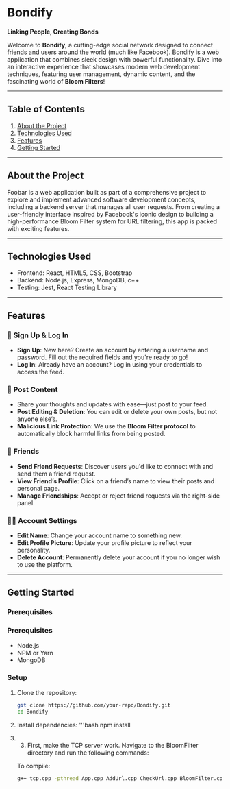# Bondify  
**Linking People, Creating Bonds**  

Welcome to **Bondify**, a cutting-edge social network designed to connect friends and users around the world (much like Facebook). Bondify is a web application that combines sleek design with powerful functionality. Dive into an interactive experience that showcases modern web development techniques, featuring user management, dynamic content, and the fascinating world of **Bloom Filters**!

---
## Table of Contents  
1. [About the Project](#about-the-project)
2. [Technologies Used](#technologies-used)  
3. [Features](#features)    
4. [Getting Started](#getting-started)

---
## About the Project
Foobar is a web application built as part of a comprehensive project to explore and implement advanced software development concepts, including a backend server that manages all user requests. From creating a user-friendly interface inspired by Facebook's iconic design to building a high-performance Bloom Filter system for URL filtering, this app is packed with exciting features.

---

## Technologies Used
- Frontend: React, HTML5, CSS, Bootstrap
- Backend: Node.js, Express, MongoDB, c++
- Testing: Jest, React Testing Library
  
---
## Features
### 🔐 **Sign Up & Log In**
- **Sign Up**: New here? Create an account by entering a username and password. Fill out the required fields and you're ready to go!
- **Log In**: Already have an account? Log in using your credentials to access the feed.

### 📣 **Post Content**
- Share your thoughts and updates with ease—just post to your feed.
- **Post Editing & Deletion**: You can edit or delete your own posts, but not anyone else’s.
- **Malicious Link Protection**: We use the **Bloom Filter protocol** to automatically block harmful links from being posted.

### 👯 **Friends**
- **Send Friend Requests**: Discover users you'd like to connect with and send them a friend request.
- **View Friend’s Profile**: Click on a friend’s name to view their posts and personal page.
- **Manage Friendships**: Accept or reject friend requests via the right-side panel.

### 🧑‍💻 Account Settings
- **Edit Name**: Change your account name to something new.
- **Edit Profile Picture**: Update your profile picture to reflect your personality.
- **Delete Account**: Permanently delete your account if you no longer wish to use the platform.
  
---
## **Getting Started**  
### **Prerequisites**  
### **Prerequisites**  
- Node.js 
- NPM or Yarn  
- MongoDB 
### **Setup**  
1. Clone the repository:  
   ```bash
   git clone https://github.com/your-repo/Bondify.git
   cd Bondify
2. Install dependencies:
   '''bash
   npm install
3. 3. First, make the TCP server work.
   Navigate to the BloomFilter directory and run the following commands:

   To compile:
   ```bash
   g++ tcp.cpp -pthread App.cpp AddUrl.cpp CheckUrl.cpp BloomFilter.cpp H1.cpp H2.cpp IHash.cpp
   

